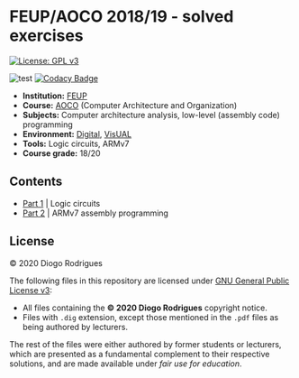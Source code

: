 <!-- (C) 2020 Diogo Rodrigues -->

# FEUP/AOCO 2018/19 - solved exercises

[![License: GPL v3](https://img.shields.io/badge/License-GPLv3-blue.svg)](https://www.gnu.org/licenses/gpl-3.0)

![test](https://github.com/dmfrodrigues/feup-aoco-ex/workflows/test/badge.svg)
[![Codacy Badge](https://app.codacy.com/project/badge/Grade/ae4f0f9eb0244e0884f9e05dc47e5572)](https://www.codacy.com/gh/dmfrodrigues/feup-aoco-ex/dashboard?utm_source=github.com&amp;utm_medium=referral&amp;utm_content=dmfrodrigues/feup-aoco-ex&amp;utm_campaign=Badge_Grade)

- **Institution:** [FEUP](https://sigarra.up.pt/feup/en/web_page.Inicial)
- **Course:** [AOCO](https://sigarra.up.pt/feup/en/UCURR_GERAL.FICHA_UC_VIEW?pv_ocorrencia_id=419985) (Computer Architecture and Organization)
- **Subjects:** Computer architecture analysis, low-level (assembly code) programming
- **Environment:** [Digital](https://github.com/hneemann/Digital), [VisUAL](https://salmanarif.bitbucket.io/visual/index.html)
- **Tools:** Logic circuits, ARMv7
- **Course grade:** 18/20

## Contents

- [Part 1](part1-logic-circuits) | Logic circuits
- [Part 2](part2-armv7) | ARMv7 assembly programming

## License

© 2020 Diogo Rodrigues

The following files in this repository are licensed under [GNU General Public License v3](LICENSE):
- All files containing the **© 2020 Diogo Rodrigues** copyright notice.
- Files with `.dig` extension, except those mentioned in the `.pdf` files as being authored by lecturers.

The rest of the files were either authored by former students or lecturers, which are presented as a fundamental complement to their respective solutions, and are made available under *fair use for education*.
